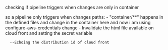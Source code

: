 checking if pipeline triggers when changes are only in container

so a pipeline only triggers when changes  paths:
      - "container/**" happens in the defined  files and change in the container here and now i am using configure-aws-credentials change
      - Invalidate the html file available on cloud front and setting the secret variable

      --Echoing the distribution id of cloud front
